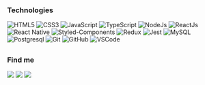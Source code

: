 ### Technologies

![HTML5](https://img.shields.io/badge/-HTML5-black?style=flat-square&logo=html5&logoColor=html5)
![CSS3](https://img.shields.io/badge/-CSS3-black?style=flat-square&logo=css3&logoColor=007ACC)
![JavaScript](https://img.shields.io/badge/-JavaScript-black?style=flat-square&logo=javascript)
![TypeScript](https://img.shields.io/badge/-TypeScript-black?style=flat-square&logo=typescript)
![NodeJs](https://img.shields.io/badge/Node.js-black?style=flat-square&logo=node.js&logoColor=43853D)
![ReactJs](https://img.shields.io/badge/-React-black?style=flat-square&logo=react)
![React Native](https://img.shields.io/badge/React_Native-black?style=flat-square&logo=react)
![Styled-Components](https://img.shields.io/badge/Styled--Components-black?style=flat-square&logo=styled-components)
![Redux](https://img.shields.io/badge/Redux-black?styleflat-square&logo=redux&logoColor=593D88)
![Jest](https://img.shields.io/badge/Jest-black?style=flat-square&logo=Jest&logoColor=AD1860)
![MySQL](https://img.shields.io/badge/MySQL-black?style=flat-square&logo=mysql&logoColor=0074a3)
![Postgresql](https://img.shields.io/badge/PostgreSQL-black?style=flat-square&logo=postgresql&logoColor=699eca)
![Git](https://img.shields.io/badge/-Git-black?style=flat-square&logo=git)
![GitHub](https://img.shields.io/badge/-GitHub-black?style=flat-square&logo=github)
![VSCode](https://img.shields.io/badge/-VSCode-black?style=flat-square&logo=visual-studio-code&logoColor=blue)

##

### Find me

<div> 
  <a href="https://www.linkedin.com/in/lfoalves" target="_blank"><img src="https://img.shields.io/badge/-LINKEDIN-black?style=flat-square&logo=linkedin&logoColor=blue" target="_blank"></a> 
  <a href="https://dev.to/lfoalves" target="_blank"><img src="https://img.shields.io/badge/-DEV.TO-black?style=flat-square&logo=dev.to" target="_blank"></a>
  <a href="https://instagram.com/lfoalves" target="_blank"><img src="https://img.shields.io/badge/-INSTAGRAM-black?style=flat-square&logo=instagram" target="_blank"></a>
</div>
